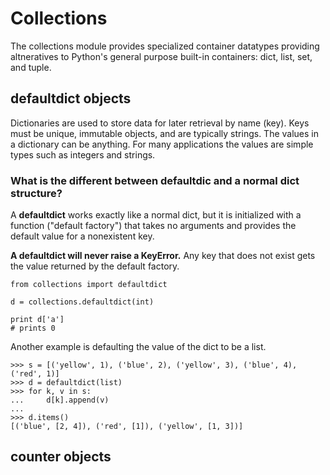 # Collections

The collections module provides specialized container datatypes providing altneratives to Python's general purpose built-in containers:
dict, list, set, and tuple.

## defaultdict objects

Dictionaries are used to store data for later retrieval by name (key). Keys must be unique, immutable objects, and are typically strings.
The values in a dictionary can be anything. For many applications the values are simple types such as integers and strings.

### What is the different between defaultdic and a normal dict structure?

A **defaultdict** works exactly like a normal dict, but it is initialized with a function ("default factory") that takes no arguments
and provides the default value for a nonexistent key.

**A defaultdict will never raise a KeyError.** Any key that does not exist gets the value returned by the default factory.

```
from collections import defaultdict

d = collections.defaultdict(int)

print d['a']
# prints 0
```

Another example is defaulting the value of the dict to be a list.

```
>>> s = [('yellow', 1), ('blue', 2), ('yellow', 3), ('blue', 4), ('red', 1)]
>>> d = defaultdict(list)
>>> for k, v in s:
...     d[k].append(v)
...
>>> d.items()
[('blue', [2, 4]), ('red', [1]), ('yellow', [1, 3])]
```

## counter objects
